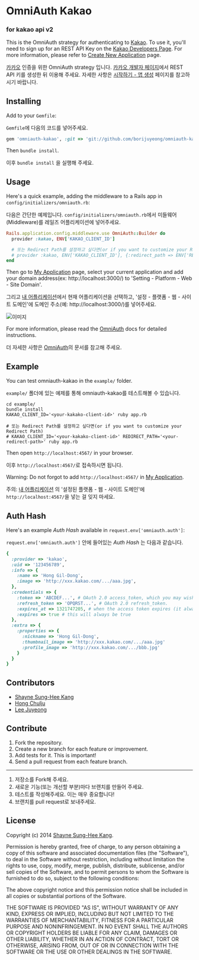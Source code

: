 # OmniAuth Kakao

### for kakao api v2 
This is the OmniAuth strategy for authenticating to [Kakao](http://www.kakao.com/). To
use it, you'll need to sign up for an REST API Key on the [Kakao Developers Page](http://developers.kakao.com). For more information, please refer to [Create New Application](https://developers.kakao.com/docs/restapi#시작하기-앱-생성) page.

[카카오](http://www.kakao.com/) 인증을 위한 OmniAuth strategy 입니다. [카카오 개발자 페이지](http://developers.kakao.com)에서 REST API 키를 생성한 뒤 이용해 주세요. 자세한 사항은 [시작하기 - 앱 생성](https://developers.kakao.com/docs/restapi#시작하기-앱-생성) 페이지를 참고하시기 바랍니다.

## Installing

Add to your `Gemfile`:

`Gemfile`에 다음의 코드를 넣어주세요.

```ruby
gem 'omniauth-kakao', :git => 'git://github.com/borijuyeong/omniauth-kakao'
```

Then `bundle install`.

이후 `bundle install` 을 실행해 주세요.

## Usage

Here's a quick example, adding the middleware to a Rails app in `config/initializers/omniauth.rb`:

다음은 간단한 예제입니다. `config/initializers/omniauth.rb`에서 미들웨어(Middleware)를 레일즈 어플리케이션에 넣어주세요.


```ruby
Rails.application.config.middleware.use OmniAuth::Builder do
  provider :kakao, ENV['KAKAO_CLIENT_ID']

  # 또는 Redirect Path를 설정하고 싶다면(or if you want to customize your Redirect Path)
  # provider :kakao, ENV['KAKAO_CLIENT_ID'], {:redirect_path => ENV['REDIRECT_PATH']}
end
```

Then go to [My Application](https://developers.kakao.com/apps) page, select your current application and add your domain address(ex: http://localhost:3000/) to  'Setting - Platform - Web - Site Domain'.

그리고 [내 어플리케이션](https://developers.kakao.com/apps)에서 현재 어플리케이션을 선택하고, '설정 - 플랫폼 - 웹 - 사이트 도메인'에  도메인 주소(예: http://localhost:3000/)를 넣어주세요.

![이미지](https://developers.kakao.com/assets/images/dashboard/dev_011.png)

For more information, please read the [OmniAuth](https://github.com/intridea/omniauth) docs for detailed instructions.

더 자세한 사항은 [OmniAuth](https://github.com/intridea/omniauth)의 문서를 참고해 주세요.

## Example

You can test omniauth-kakao in the `example/` folder.

`example/` 폴더에 있는 예제를 통해 omniauth-kakao를 테스트해볼 수 있습니다.

```
cd example/
bundle install
KAKAO_CLIENT_ID='<your-kakako-client-id>' ruby app.rb

# 또는 Redirect Path를 설정하고 싶다면(or if you want to customize your Redirect Path)
# KAKAO_CLIENT_ID='<your-kakako-client-id>' REDIRECT_PATH='<your-redirect-path>' ruby app.rb
```

Then open `http://localhost:4567/` in your browser.

이후 `http://localhost:4567/`로 접속하시면 됩니다.

Warning: Do not forgot to add `http://localhost:4567/` in [My Application](https://developers.kakao.com/apps).

주의: [내 어플리케이션](https://developers.kakao.com/apps) 의 '설정된 플랫폼 - 웹 - 사이트 도메인'에 `http://localhost:4567/`을 넣는 걸 잊지 마세요.

## Auth Hash

Here's an example *Auth Hash* available in `request.env['omniauth.auth']`:

`request.env['omniauth.auth']` 안에 들어있는 *Auth Hash* 는 다음과 같습니다.

```ruby
{
  :provider => 'kakao',
  :uid => '123456789',
  :info => {
    :name => 'Hong Gil-Dong',
    :image => 'http://xxx.kakao.com/.../aaa.jpg',
  },
  :credentials => {
    :token => 'ABCDEF...', # OAuth 2.0 access_token, which you may wish to store.
    :refresh_token => 'OPQRST...', # OAuth 2.0 refresh_token.
    :expires_at => 1321747205, # when the access token expires (it always will)
    :expires => true # this will always be true
  },
  :extra => {
    :properties => {
      :nickname => 'Hong Gil-Dong',
      :thumbnail_image => 'http://xxx.kakao.com/.../aaa.jpg'
      :profile_image => 'http://xxx.kakao.com/.../bbb.jpg'
    }
  }
}
```

## Contributors
* [Shayne Sung-Hee Kang](https://github.com/shaynekang)
* [Hong Chulju](https://github.com/fegs)
* [Lee Juyeong](https://github.com/borijuyeong)
## Contribute

1. Fork the repository.
1. Create a new branch for each feature or improvement.
1. Add tests for it. This is important!
1. Send a pull request from each feature branch.

***

1. 저장소를 Fork해 주세요.
1. 새로운 기능(또는 개선할 부분)마다 브랜치를 만들어 주세요.
1. 테스트를 작성해주세요. 이는 매우 중요합니다!
1. 브랜치를 pull request로 보내주세요.


## License

Copyright (c) 2014 [Shayne Sung-Hee Kang](http://medium.com/@shaynekang).

Permission is hereby granted, free of charge, to any person obtaining a copy of this software and associated documentation files (the "Software"), to deal in the Software without restriction, including without limitation the rights to use, copy, modify, merge, publish, distribute, sublicense, and/or sell copies of the Software, and to permit persons to whom the Software is furnished to do so, subject to the following conditions:

The above copyright notice and this permission notice shall be included in all copies or substantial portions of the Software.

THE SOFTWARE IS PROVIDED "AS IS", WITHOUT WARRANTY OF ANY KIND, EXPRESS OR IMPLIED, INCLUDING BUT NOT LIMITED TO THE WARRANTIES OF MERCHANTABILITY, FITNESS FOR A PARTICULAR PURPOSE AND NONINFRINGEMENT. IN NO EVENT SHALL THE AUTHORS OR COPYRIGHT HOLDERS BE LIABLE FOR ANY CLAIM, DAMAGES OR OTHER LIABILITY, WHETHER IN AN ACTION OF CONTRACT, TORT OR OTHERWISE, ARISING FROM, OUT OF OR IN CONNECTION WITH THE SOFTWARE OR THE USE OR OTHER DEALINGS IN THE SOFTWARE.
